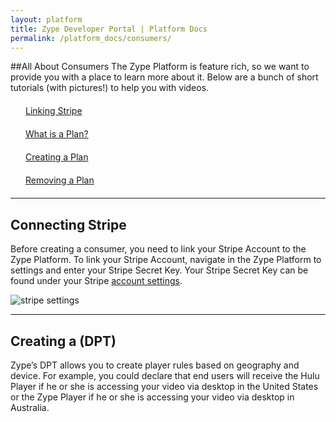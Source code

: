 ```yaml
---
layout: platform
title: Zype Developer Portal | Platform Docs
permalink: /platform_docs/consumers/
---
```

##All About Consumers
The Zype Platform is feature rich, so we want to provide you with a place to learn more about it.
Below are a bunch of short tutorials (with pictures!) to help you with videos.

<div style="width: 100%;">
<div style="margin: 20px;"><span class="fa fa-file-text" style="margin-right: 4px;"></span>
<a href="#1">
Linking Stripe</a>
</div>
<div style="margin: 20px;"><span class="fa fa-file-text" style="margin-right: 4px;"></span>
<a href="#1">
What is a Plan?</a>
</div>
<div style="margin: 20px;"><span class="fa fa-file-text" style="margin-right: 4px;"></span>
<a href="#3">
Creating a Plan</a>
</div>
<div style="margin: 20px;"><span class="fa fa-file-text" style="margin-right: 4px;"></span>
<a href="#4">
Removing a Plan</a>
</div>
</div>

<hr id="1">

## Connecting Stripe
Before creating a consumer, you need to link your Stripe Account to the Zype Platform.
To link your Stripe Account, navigate in the Zype Platform to settings and enter your
Stripe Secret Key. Your Stripe Secret Key can be found under your Stripe [account settings](https://dashboard.stripe.com/account/apikeys).

![stripe settings](http://i.imgur.com/ho1jPpL.png)

<hr id="2">

## Creating a  (DPT)
Zype’s DPT allows you to create player rules based on geography and device.
For example, you could declare that end users will receive the Hulu Player if he
or she is accessing your video via desktop in the United States or the Zype Player
if he or she is accessing your video via desktop in Australia.
